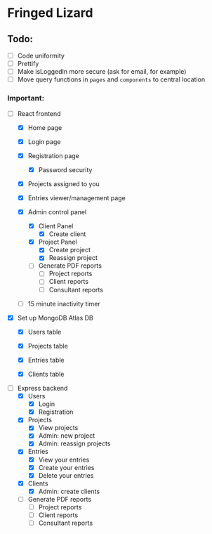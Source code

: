# Fringed Lizard

## Todo: 

- [ ] Code uniformity
- [ ] Prettify
- [ ] Make isLoggedIn more secure (ask for email, for example)
- [ ] Move query functions in `pages` and `components` to central location

### Important: 

- [ ] React frontend
    - [x] Home page
    - [x] Login page
    - [x] Registration page
        - [x] Password security
    - [x] Projects assigned to you
    - [x] Entries viewer/management page
    - [x] Admin control panel
        - [x] Client Panel
            - [x] Create client
        - [x] Project Panel
            - [x] Create project
            - [x] Reassign project
        - [ ] Generate PDF reports
            - [ ] Project reports
            - [ ] Client reports
            - [ ] Consultant reports            
    - [ ] 15 minute inactivity timer


- [x] Set up MongoDB Atlas DB
    - [x] Users table
    - [x] Projects table
    - [x] Entries table
    - [x] Clients table


- [ ] Express backend
    - [x] Users
        - [x] Login
        - [x] Registration 
    - [x] Projects
        - [x] View projects
        - [x] Admin: new project
        - [x] Admin: reassign projects
    - [x] Entries
        - [x] View your entries
        - [x] Create your entries
        - [x] Delete your entries
    - [x] Clients
        - [x] Admin: create clients
    - [ ] Generate PDF reports
        - [ ] Project reports
        - [ ] Client reports
        - [ ] Consultant reports